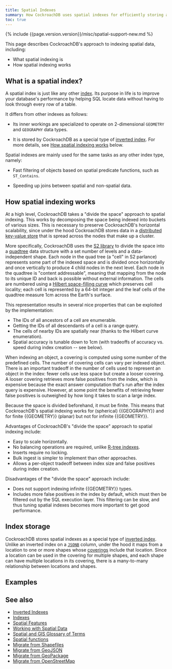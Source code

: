 ```yaml
---
title: Spatial Indexes
summary: How CockroachDB uses spatial indexes for efficiently storing and querying spatial data.
toc: true
---
```


{% include {{page.version.version}}/misc/spatial-support-new.md %}

This page describes CockroachDB's approach to indexing spatial data, including:

- What spatial indexing is
- How spatial indexing works

## What is a spatial index?

A spatial index is just like any other [index](indexes.html).  Its purpose in life is to improve your database's performance by helping SQL locate data without having to look through every row of a table.

It differs from other indexes as follows:

- Its inner workings are specialized to operate on 2-dimensional `GEOMETRY` and `GEOGRAPHY` data types.

- It is stored by CockroachDB as a special type of [inverted index](inverted-indexes.html).  For more details, see [How spatial indexing works](#how-spatial-indexing-works) below.

Spatial indexes are mainly used for the same tasks as any other index type, namely:

- Fast filtering of objects based on spatial predicate functions, such as `ST_Contains`.

- Speeding up joins between spatial and non-spatial data.

## How spatial indexing works

At a high level, CockroachDB takes a "divide the space" approach to spatial indexing.  This works by decomposing the space being indexed into buckets of various sizes.  This is necessary to preserve CockroachDB's horizontal scalability, since under the hood CockroachDB stores data in a [distributed key-value store](architecture/overview.html) that is spread across the nodes that make up a cluster.

More specifically, CockroachDB uses the [S2 library](https://s2geometry.io/) to divide the space into a [quadtree](https://en.wikipedia.org/wiki/Quadtree) data structure with a set number of levels and a data-independent shape. Each node in the quad tree (a "cell" in S2 parlance) represents some part of the indexed space and is divided once horizontally and once vertically to produce 4 child nodes in the next level. Each node in the quadtree is "content addressable", meaning that mapping from the node to its unique ID and back is possible without external information.  The cells are numbered using a [Hilbert space-filling curve](https://en.wikipedia.org/wiki/Hilbert_curve) which preserves cell locality; each cell is represented by a 64-bit integer and the leaf cells of the quadtree measure 1cm across the Earth's surface.

This representation results in several nice properties that can be exploited by the implementation:

+ The IDs of all ancestors of a cell are enumerable.
+ Getting the IDs of all descendants of a cell is a range query.
+ The cells of nearby IDs are spatially near (thanks to the Hilbert curve enumeration).
+ Spatial accuracy is tunable down to 1cm (with tradeoffs of accuracy vs. speed during index creation -- see below).

When indexing an object, a covering is computed using some number of the predefined cells. The number of covering cells can vary per indexed object. There is an important tradeoff in the number of cells used to represent an object in the index: fewer cells use less space but create a looser covering. A looser covering retrieves more false positives from the index, which is expensive because the exact answer computation that's run after the index query is expensive. However, at some point the benefits of retrieving fewer false positives is outweighed by how long it takes to scan a large index.

Because the space is divided beforehand, it must be finite. This means that CockroachDB's spatial indexing works for (spherical) {{GEOGRAPHY}} and for finite {{GEOMETRY}} (planar) but not for infinite {{GEOMETRY}}.

Advantages of CockroachDB's "divide the space" approach to spatial indexing include:

+ Easy to scale horizontally.
+ No balancing operations are required, unlike [R-tree indexes](https://en.wikipedia.org/wiki/R-tree).
+ Inserts require no locking.
+ Bulk ingest is simpler to implement than other approaches.
+ Allows a per-object tradeoff between index size and false positives during index creation.

Disadvantages of the "divide the space" approach include:

+ Does not support indexing infinite {{GEOMETRY}} types.
+ Includes more false positives in the index by default, which must then be filtered out by the SQL execution layer.  This filtering can be slow, and thus tuning spatial indexes becomes more important to get good performance.

## Index storage

CockroachDB stores spatial indexes as a special type of [inverted index](inverted-indexes.html).  Unlike an inverted index on a [`JSONB`](jsonb.html) column, under the hood it maps from a location to one or more shapes whose [coverings](spatial-glossary.html#covering) include that location.  Since a location can be used in the covering for multiple shapes, and each shape can have multiple locations in its covering, there is a many-to-many relationship between locations and shapes.

## Examples

## See also

- [Inverted Indexes](inverted-indexes.html)
- [Indexes](indexes.html)
- [Spatial Features](spatial-features.html)
- [Working with Spatial Data](spatial-data.html)
- [Spatial and GIS Glossary of Terms](spatial-glossary.html)
- [Spatial functions](functions-and-operators.html#geospatial-functions)
- [Migrate from Shapefiles](migrate-from-shapefiles.html)
- [Migrate from GeoJSON](migrate-from-geojson.html)
- [Migrate from GeoPackage](migrate-from-geopackage.html)
- [Migrate from OpenStreetMap](migrate-from-openstreetmap.html)

